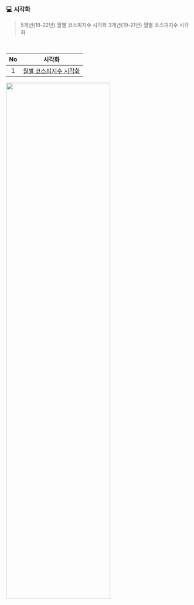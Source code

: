 ### 💻 시각화

>5개년(18-22년) 월별 코스피지수 시각화
>3개년(19-21년) 월별 코스피지수 시각화
<br>

|No |시각화 |
|:---:|:-------------------:|
|1 |[월별 코스피지수 시각화](https://github.com/teng-ny/Analyst_service/blob/main/request3/%EC%9B%94%EB%B3%84%20%EC%BD%94%EC%8A%A4%ED%94%BC%EC%A7%80%EC%88%98%20%EC%8B%9C%EA%B0%81%ED%99%94.ipynb) |

<img src = "https://user-images.githubusercontent.com/96412996/211831114-3be5b03e-616b-49e4-9d1e-5be825fe1229.png" width="75%" height="60%">
